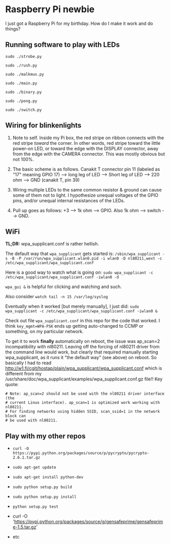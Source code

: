 Raspberry Pi newbie
========

I just got a Raspberry Pi for my birthday. How do I make it work and
do things?


Running software to play with LEDs
--------

`sudo ./strobe.py`

`sudo ./rush.py`

`sudo ./malkmus.py`

`sudo ./main.py`

`sudo ./binary.py`

`sudo ./pong.py`

`sudo ./switch.py`


Wiring for blinkenlights
--------

1. Note to self. Inside my Pi box, the red stripe on ribbon connects
with the red stripe *toward* the corner. In other words, red stripe
toward the little power-on LED, or toward the edge with the DISPLAY
connector, away from the edge with the CAMERA connector. This was
mostly obvious but not 100%.

2. The basic scheme is as follows. Canakit T connector pin 11 (labeled
as "17" meaning GPIO 17) --> long leg of LED --> Short leg of LED -->
220 ohm --> GND (canakit T, pin 39)

3. Wiring multiple LEDs to the same common resistor & ground can cause
some of them not to light. I hypothesize unequal voltages of the GPIO
pins, and/or unequal internal resistances of the LEDs.

4. Pull up goes as follows: +3 --> 1k ohm --> GPIO. Also 1k ohm -->
switch --> GND.


WiFi
--------

**TL;DR:** wpa_supplicant.conf is rather hellish.



The default way that `wpa_supplicant` gets started is:
`/sbin/wpa_supplicant -s -B -P /var/run/wpa_supplicant.wlan0.pid -i
wlan0 -D nl80211,wext -c /etc/wpa_supplicant/wpa_supplicant.conf`

Here is a good way to watch what is going on: `sudo wpa_supplicant
-c /etc/wpa_supplicant/wpa_supplicant.conf -iwlan0 -d`

`wpa_gui &` is helpful for clicking and watching and such.

Also consider `watch tail -n 15 /var/log/syslog`

Eventually when it worked [but merely manually], I just did: `sudo
wpa_supplicant -c /etc/wpa_supplicant/wpa_supplicant.conf -iwlan0 &`

Check out file `wpa_supplicant.conf` in this repo for the code that
worked. I think `key_mgmt=WPA-PSK` ends up getting auto-changed to
CCMP or something, on my particular network.

To get it to work **finally** automatically on reboot, the issue was
ap_scan=2 incompatibility with nl80211. Leaving off the forcing of
nl80211 driver from the command line would work, but clearly that
required manually starting wpa_supplicant, as it runs it "the default
way" (see above) on reboot. So basically I had to read
http://w1.fi/cgit/hostap/plain/wpa_supplicant/wpa_supplicant.conf
which is different from my
/usr/share/doc/wpa_supplicant/examples/wpa_supplicant.conf.gz file!!
Key quote:

    # Note: ap_scan=2 should not be used with the nl80211 driver interface (the
    # current Linux interface). ap_scan=1 is optimized work working with nl80211.
    # For finding networks using hidden SSID, scan_ssid=1 in the network block can
    # be used with nl80211.


Play with my other repos
--------

* `curl -O https://pypi.python.org/packages/source/p/pycrypto/pycrypto-2.6.1.tar.gz`

* `sudo apt-get update`

* `sudo apt-get install python-dev`

* `sudo python setup.py build`

* `sudo python setup.py install`

* `python setup.py test`

* curl -O 'https://pypi.python.org/packages/source/g/gensafeprime/gensafeprime-1.5.tar.gz'

* etc

